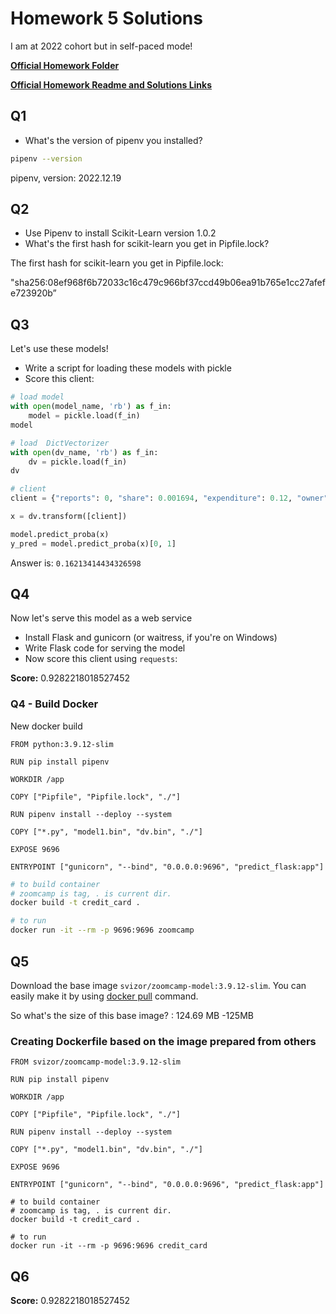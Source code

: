 # Homework 5 Solutions

I am at 2022 cohort but in self-paced mode!

[**Official Homework Folder**](https://github.com/alexeygrigorev/mlbookcamp-code/tree/master/course-zoomcamp/cohorts/2022/05-deployment)

**[Official Homework Readme and Solutions Links](https://github.com/alexeygrigorev/mlbookcamp-code/blob/master/course-zoomcamp/cohorts/2022/05-deployment/homework.md)**

## Q1

- What's the version of pipenv you installed?

```bash
pipenv --version
```

pipenv, version: 2022.12.19

## Q2

- Use Pipenv to install Scikit-Learn version 1.0.2
- What's the first hash for scikit-learn you get in Pipfile.lock?

The first hash for scikit-learn you get in Pipfile.lock:

"sha256:08ef968f6b72033c16c479c966bf37ccd49b06ea91b765e1cc27afefe723920b”

## Q3

Let's use these models!

- Write a script for loading these models with pickle
- Score this client:

```python
# load model
with open(model_name, 'rb') as f_in: 
    model = pickle.load(f_in)
model

# load  DictVectorizer
with open(dv_name, 'rb') as f_in: 
    dv = pickle.load(f_in)
dv

# client
client = {"reports": 0, "share": 0.001694, "expenditure": 0.12, "owner": "yes"}

x = dv.transform([client])

model.predict_proba(x)
y_pred = model.predict_proba(x)[0, 1]
```

Answer is: `0.16213414434326598`

## Q4

Now let's serve this model as a web service

- Install Flask and gunicorn (or waitress, if you're on Windows)
- Write Flask code for serving the model
- Now score this client using `requests`:

**Score:** 0.9282218018527452

### Q4 - Build Docker

New docker build

```docker
FROM python:3.9.12-slim

RUN pip install pipenv

WORKDIR /app

COPY ["Pipfile", "Pipfile.lock", "./"]

RUN pipenv install --deploy --system

COPY ["*.py", "model1.bin", "dv.bin", "./"]

EXPOSE 9696

ENTRYPOINT ["gunicorn", "--bind", "0.0.0.0:9696", "predict_flask:app"]
```

```bash
# to build container
# zoomcamp is tag, . is current dir. 
docker build -t credit_card .

# to run
docker run -it --rm -p 9696:9696 zoomcamp
```

## Q5

Download the base image `svizor/zoomcamp-model:3.9.12-slim`. You can easily make it by using [docker pull](https://docs.docker.com/engine/reference/commandline/pull/) command.

So what's the size of this base image? : 124.69 MB -125MB

### Creating Dockerfile based on the image prepared from others

```docker
FROM svizor/zoomcamp-model:3.9.12-slim

RUN pip install pipenv

WORKDIR /app

COPY ["Pipfile", "Pipfile.lock", "./"]

RUN pipenv install --deploy --system

COPY ["*.py", "model1.bin", "dv.bin", "./"]

EXPOSE 9696

ENTRYPOINT ["gunicorn", "--bind", "0.0.0.0:9696", "predict_flask:app"]
```

```docker
# to build container
# zoomcamp is tag, . is current dir. 
docker build -t credit_card .

# to run
docker run -it --rm -p 9696:9696 credit_card 
```

## **Q6**

**Score:** 0.9282218018527452
